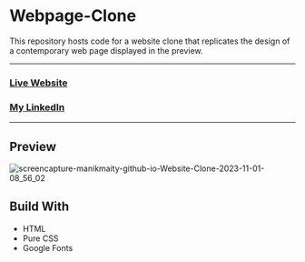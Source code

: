 # Webpage-Clone

This repository hosts code for a website clone that replicates the design of a contemporary web page displayed in the preview. 

<hr>

### [Live Website](https://manikmaity.github.io/Website-Clone/)
### [My LinkedIn](https://www.linkedin.com/in/manikmaity/)
<hr>

## Preview
![screencapture-manikmaity-github-io-Website-Clone-2023-11-01-08_56_02](https://github.com/ManikMaity/Website-Clone/assets/110734724/1e05bac1-5f31-4726-9e17-0e7eeba809d4)


## Build With
 - HTML
 - Pure CSS
 - Google Fonts
